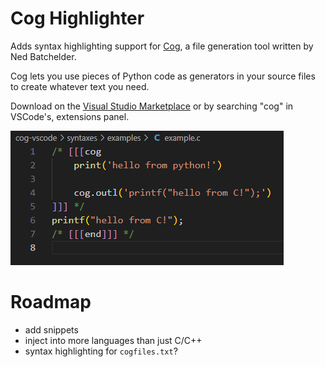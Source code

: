 # Cog Highlighter

Adds syntax highlighting support for [Cog](https://nedbatchelder.com/code/cog/), a file generation tool written by Ned Batchelder. 

Cog lets you use pieces of Python code as generators in your source files to create whatever text you need.

Download on the [Visual Studio Marketplace](https://marketplace.visualstudio.com/items?itemName=DaelonSuzuka.cog) or by searching "cog" in VSCode's, extensions panel.

![cog syntax highlighting](img/cog_example.png)

# Roadmap

- add snippets
- inject into more languages than just C/C++
- syntax highlighting for `cogfiles.txt`?
